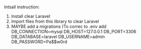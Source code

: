Intsall instruction:
1) Install clear Laravel
2) Import files from this library to clear Laravel
3) MAYBE add a migrations
)To correc to .env add 
DB_CONNECTION=mysql
DB_HOST=127.0.0.1
DB_PORT=3306
DB_DATABASE=laravel
DB_USERNAME=admin
DB_PASSWORD=Pa$$w0rd
